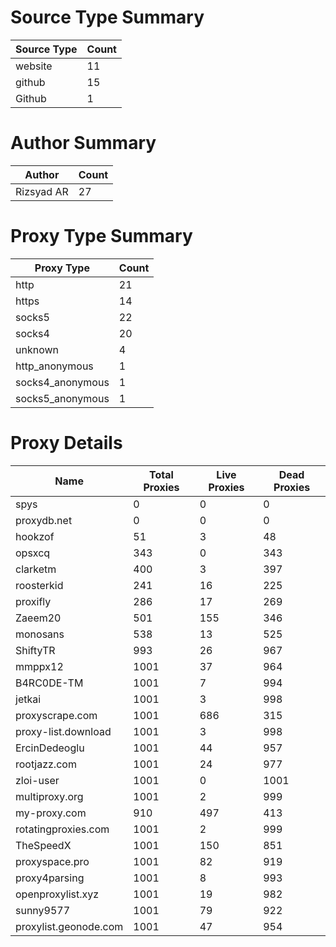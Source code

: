 # Source Type Summary

| Source Type | Count |
|-------------|-------|
| website | 11 |
| github | 15 |
| Github | 1 |


# Author Summary

| Author | Count |
|--------|-------|
| Rizsyad AR | 27 |


# Proxy Type Summary

| Proxy Type | Count |
|------------|-------|
| http | 21 |
| https | 14 |
| socks5 | 22 |
| socks4 | 20 |
| unknown | 4 |
| http_anonymous | 1 |
| socks4_anonymous | 1 |
| socks5_anonymous | 1 |


# Proxy Details

| Name | Total Proxies | Live Proxies | Dead Proxies |
|------|---------------|--------------|---------------|
| spys | 0 | 0 | 0 |
| proxydb.net | 0 | 0 | 0 |
| hookzof | 51 | 3 | 48 |
| opsxcq | 343 | 0 | 343 |
| clarketm | 400 | 3 | 397 |
| roosterkid | 241 | 16 | 225 |
| proxifly | 286 | 17 | 269 |
| Zaeem20 | 501 | 155 | 346 |
| monosans | 538 | 13 | 525 |
| ShiftyTR | 993 | 26 | 967 |
| mmppx12 | 1001 | 37 | 964 |
| B4RC0DE-TM | 1001 | 7 | 994 |
| jetkai | 1001 | 3 | 998 |
| proxyscrape.com | 1001 | 686 | 315 |
| proxy-list.download | 1001 | 3 | 998 |
| ErcinDedeoglu | 1001 | 44 | 957 |
| rootjazz.com | 1001 | 24 | 977 |
| zloi-user | 1001 | 0 | 1001 |
| multiproxy.org | 1001 | 2 | 999 |
| my-proxy.com | 910 | 497 | 413 |
| rotatingproxies.com | 1001 | 2 | 999 |
| TheSpeedX | 1001 | 150 | 851 |
| proxyspace.pro | 1001 | 82 | 919 |
| proxy4parsing | 1001 | 8 | 993 |
| openproxylist.xyz | 1001 | 19 | 982 |
| sunny9577 | 1001 | 79 | 922 |
| proxylist.geonode.com | 1001 | 47 | 954 |
